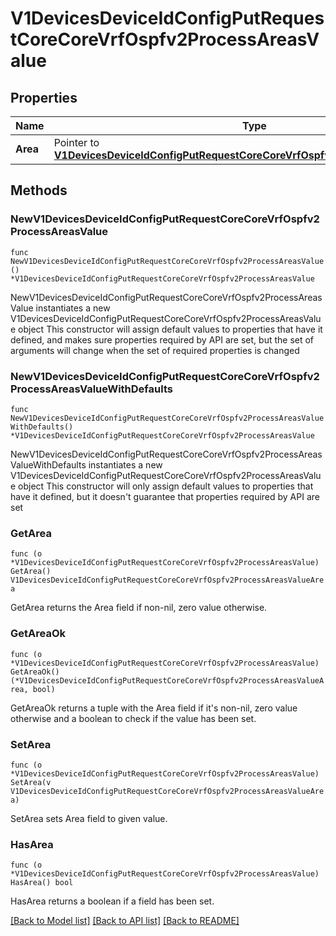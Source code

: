 # V1DevicesDeviceIdConfigPutRequestCoreCoreVrfOspfv2ProcessAreasValue

## Properties

Name | Type | Description | Notes
------------ | ------------- | ------------- | -------------
**Area** | Pointer to [**V1DevicesDeviceIdConfigPutRequestCoreCoreVrfOspfv2ProcessAreasValueArea**](V1DevicesDeviceIdConfigPutRequestCoreCoreVrfOspfv2ProcessAreasValueArea.md) |  | [optional] 

## Methods

### NewV1DevicesDeviceIdConfigPutRequestCoreCoreVrfOspfv2ProcessAreasValue

`func NewV1DevicesDeviceIdConfigPutRequestCoreCoreVrfOspfv2ProcessAreasValue() *V1DevicesDeviceIdConfigPutRequestCoreCoreVrfOspfv2ProcessAreasValue`

NewV1DevicesDeviceIdConfigPutRequestCoreCoreVrfOspfv2ProcessAreasValue instantiates a new V1DevicesDeviceIdConfigPutRequestCoreCoreVrfOspfv2ProcessAreasValue object
This constructor will assign default values to properties that have it defined,
and makes sure properties required by API are set, but the set of arguments
will change when the set of required properties is changed

### NewV1DevicesDeviceIdConfigPutRequestCoreCoreVrfOspfv2ProcessAreasValueWithDefaults

`func NewV1DevicesDeviceIdConfigPutRequestCoreCoreVrfOspfv2ProcessAreasValueWithDefaults() *V1DevicesDeviceIdConfigPutRequestCoreCoreVrfOspfv2ProcessAreasValue`

NewV1DevicesDeviceIdConfigPutRequestCoreCoreVrfOspfv2ProcessAreasValueWithDefaults instantiates a new V1DevicesDeviceIdConfigPutRequestCoreCoreVrfOspfv2ProcessAreasValue object
This constructor will only assign default values to properties that have it defined,
but it doesn't guarantee that properties required by API are set

### GetArea

`func (o *V1DevicesDeviceIdConfigPutRequestCoreCoreVrfOspfv2ProcessAreasValue) GetArea() V1DevicesDeviceIdConfigPutRequestCoreCoreVrfOspfv2ProcessAreasValueArea`

GetArea returns the Area field if non-nil, zero value otherwise.

### GetAreaOk

`func (o *V1DevicesDeviceIdConfigPutRequestCoreCoreVrfOspfv2ProcessAreasValue) GetAreaOk() (*V1DevicesDeviceIdConfigPutRequestCoreCoreVrfOspfv2ProcessAreasValueArea, bool)`

GetAreaOk returns a tuple with the Area field if it's non-nil, zero value otherwise
and a boolean to check if the value has been set.

### SetArea

`func (o *V1DevicesDeviceIdConfigPutRequestCoreCoreVrfOspfv2ProcessAreasValue) SetArea(v V1DevicesDeviceIdConfigPutRequestCoreCoreVrfOspfv2ProcessAreasValueArea)`

SetArea sets Area field to given value.

### HasArea

`func (o *V1DevicesDeviceIdConfigPutRequestCoreCoreVrfOspfv2ProcessAreasValue) HasArea() bool`

HasArea returns a boolean if a field has been set.


[[Back to Model list]](../README.md#documentation-for-models) [[Back to API list]](../README.md#documentation-for-api-endpoints) [[Back to README]](../README.md)


